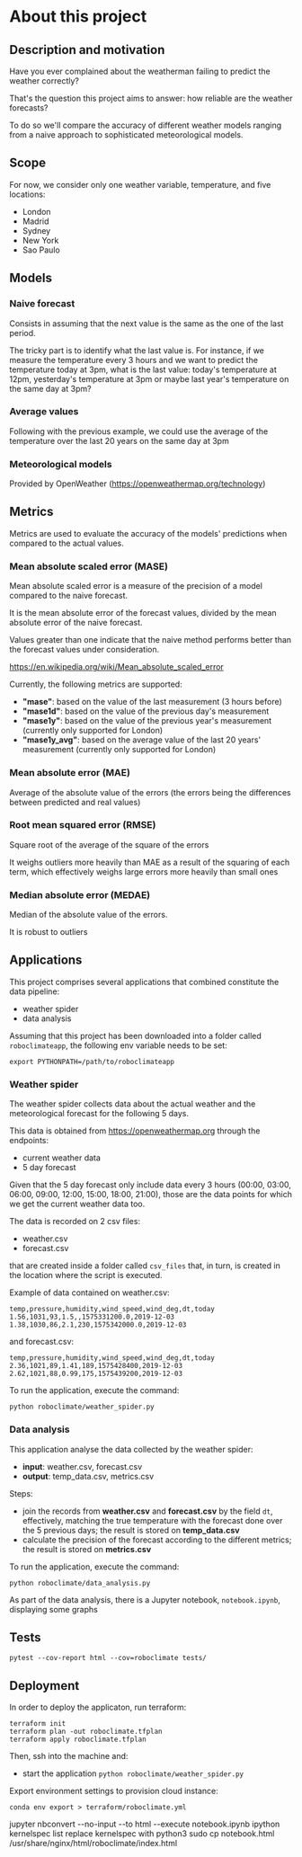 # About this project

## Description and motivation

Have you ever complained about the weatherman failing to predict the weather correctly?

That's the question this project aims to answer: how reliable are the weather forecasts?

To do so we'll compare the accuracy of different weather models ranging from a naive approach to  sophisticated meteorological models.

## Scope

For now, we consider only one weather variable, temperature, and five locations: 
- London
- Madrid
- Sydney
- New York
- Sao Paulo


## Models

### Naive forecast

Consists in assuming that the next value is the same as the one of the last period.

The tricky part is to identify what the last value is. For instance, if we measure the temperature
every 3 hours and we want to predict the temperature today at 3pm, what is the last value: today's temperature at 12pm, yesterday's temperature at 3pm or maybe last year's temperature on the same day at 3pm?


### Average values

Following with the previous example, we could use the average of the temperature over the last 20
years on the same day at 3pm

### Meteorological models

Provided by OpenWeather (https://openweathermap.org/technology)


## Metrics

Metrics are used to evaluate the accuracy of the models' predictions when compared to the actual values.


### Mean absolute scaled error (MASE)

Mean absolute scaled error is a measure of the precision of a model compared to the naive forecast.

It is the mean absolute error of the forecast values, divided by the mean absolute error of the naive forecast.

Values greater than one indicate that the naive method performs better than the forecast values under consideration.

https://en.wikipedia.org/wiki/Mean_absolute_scaled_error


Currently, the following metrics are supported:

- **"mase"**: based on the value of the last measurement (3 hours before)
- **"mase1d"**: based on the value of the previous day's measurement
- **"mase1y"**: based on the value of the previous year's measurement (currently only supported for London)
- **"mase1y_avg"**: based on the average value of the last 20 years' measurement (currently only supported for London)

### Mean absolute error (MAE)

Average of the absolute value of the errors (the errors being the differences between predicted and real values)

### Root mean squared error (RMSE)

Square root of the average of the square of the errors

It weighs outliers more heavily than MAE as a result of the squaring of each term, which effectively weighs large errors more heavily than small ones

### Median absolute error (MEDAE)

Median of the absolute value of the errors.

It is robust to outliers


## Applications

This project comprises several applications that combined constitute the data pipeline:

- weather spider
- data analysis

Assuming that this project has been downloaded into a folder called `roboclimateapp`, the following
env variable needs to be set:

`export PYTHONPATH=/path/to/roboclimateapp`

### Weather spider

The weather spider collects data about the actual weather and the meteorological forecast for the following 5 days.

This data is obtained from https://openweathermap.org through the endpoints:

- current weather data
- 5 day forecast

Given that the 5 day forecast only include data every 3 hours (00:00, 03:00, 06:00, 09:00, 12:00, 15:00, 18:00, 21:00), those are the data points for which we get the current weather data too.

The data is recorded on 2 csv files:

- weather.csv
- forecast.csv

that are created inside a folder called `csv_files` that, in turn, is created in the location where the script is executed.

Example of data contained on weather.csv:

```
temp,pressure,humidity,wind_speed,wind_deg,dt,today
1.56,1031,93,1.5,,1575331200.0,2019-12-03
1.38,1030,86,2.1,230,1575342000.0,2019-12-03
```

and forecast.csv:

```
temp,pressure,humidity,wind_speed,wind_deg,dt,today
2.36,1021,89,1.41,189,1575428400,2019-12-03
2.62,1021,88,0.99,175,1575439200,2019-12-03
```

To run the application, execute the command:

`python roboclimate/weather_spider.py`

### Data analysis

This application analyse the data collected by the weather spider:

- **input**: weather.csv, forecast.csv
- **output**: temp_data.csv, metrics.csv

Steps:

- join the records from **weather.csv** and **forecast.csv** by the field `dt`, effectively, matching the true temperature with the forecast done over the 5 previous days; the result is stored on **temp_data.csv**
- calculate the precision of the forecast according to the different metrics; the result is stored on **metrics.csv**

To run the application, execute the command:

`python roboclimate/data_analysis.py`


As part of the data analysis, there is a Jupyter notebook, `notebook.ipynb`, displaying some graphs


## Tests

```
pytest --cov-report html --cov=roboclimate tests/
```

## Deployment

In order to deploy the applicaton, run terraform:

```
terraform init
terraform plan -out roboclimate.tfplan
terraform apply roboclimate.tfplan
```

Then, ssh into the machine and:

- start the application `python roboclimate/weather_spider.py`

Export environment settings to provision cloud instance:

```
conda env export > terraform/roboclimate.yml
```

jupyter nbconvert --no-input --to html --execute notebook.ipynb
ipython kernelspec list
replace kernelspec with python3
sudo cp notebook.html /usr/share/nginx/html/roboclimate/index.html